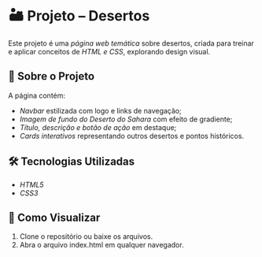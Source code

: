 # 🏜️ Projeto – Desertos  

Este projeto é uma *página web temática* sobre desertos, criada para treinar e aplicar conceitos de *HTML e CSS*, explorando design visual.  

## 📌 Sobre o Projeto  
A página contém:  
- *Navbar* estilizada com logo e links de navegação;  
- *Imagem de fundo do Deserto do Sahara* com efeito de gradiente;  
- *Título, descrição e botão de ação* em destaque;  
- *Cards interativos* representando outros desertos e pontos históricos.

## 🛠 Tecnologias Utilizadas  
- *HTML5*  
- *CSS3*  

## 👀 Como Visualizar  
1. Clone o repositório ou baixe os arquivos.  
2. Abra o arquivo index.html em qualquer navegador.
